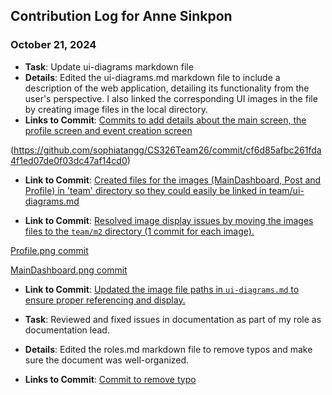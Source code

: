 ## Contribution Log for Anne Sinkpon

### October 21, 2024
- **Task**: Update ui-diagrams markdown file 
- **Details**: Edited the ui-diagrams.md markdown file to include a description of the web application, detailing its functionality from the user's perspective. I also linked the corresponding UI images in the file by creating image files in the local directory.
- **Links to Commit**: [Commits to add details about the main screen, the profile screen and event creation screen](https://github.com/sophiatangg/CS326Team26/commit/37624c35e02c695d473b8093d3c98d014fbb783e)

(https://github.com/sophiatangg/CS326Team26/commit/cf6d85afbc261fda4f1ed07de0f03dc47af14cd0)

- **Link to Commit**: [Created files for the images (MainDashboard, Post and Profile) in 'team' directory so they could easily be linked in team/ui-diagrams.md](https://github.com/sophiatangg/CS326Team26/commit/8819766545965c269c54a7d9a8043827d8b3589a)

- **Link to Commit**: [Resolved image display issues by moving the images files to the `team/m2` directory (1 commit for each image).](https://github.com/sophiatangg/CS326Team26/commit/2a19df3075743f73fb67cd4c3020d5b9388cdeab)

[Profile.png commit](https://github.com/sophiatangg/CS326Team26/commit/9b286f437db54a94d0e23911592096d7dda47a34)

[MainDashboard.png commit](https://github.com/sophiatangg/CS326Team26/commit/95fe25dc8ebaa667d0d9d70936345a9db1b667c1)

- **Link to Commit**: [Updated the image file paths in `ui-diagrams.md` to ensure proper referencing and display.](https://github.com/sophiatangg/CS326Team26/commit/effc6a7111f80f2eaa48261caa94097c8c6d800b)

- **Task**: Reviewed and fixed issues in documentation as part of my role as documentation lead.
- **Details**: Edited the roles.md markdown file to remove typos and make sure the document was well-organized.
- **Links to Commit**: [Commit to remove typo](https://github.com/sophiatangg/CS326Team26/commit/fbe84902eeaf2c84aa0760bf0ff984510acd39ea)